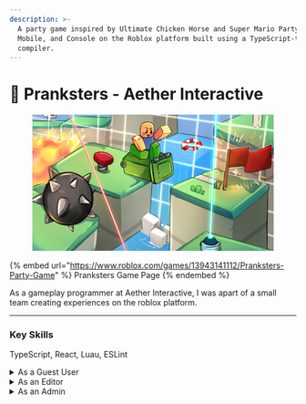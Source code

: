 ```yaml
---
description: >-
  A party game inspired by Ultimate Chicken Horse and Super Mario Party for PC,
  Mobile, and Console on the Roblox platform built using a TypeScript-to-Luau
  compiler.
---
```


# 🎈 Pranksters - Aether Interactive

<figure><img src="../.gitbook/assets/pranksters.png" alt="" width="563"><figcaption></figcaption></figure>

{% embed url="https://www.roblox.com/games/13943141112/Pranksters-Party-Game" %}
Pranksters Game Page
{% endembed %}

As a gameplay programmer at Aether Interactive, I was apart of a small team creating experiences on the roblox platform.

***

### Key Skills

TypeScript, React, Luau, ESLint



<details>

<summary>As a Guest User</summary>



</details>

<details>

<summary>As an Editor</summary>



</details>

<details>

<summary>As an Admin</summary>



</details>
